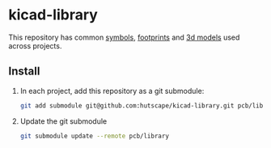 # kicad-library

This repository has common [symbols](symbols), [footprints](footprints) and [3d models](3d_models) used across projects.

## Install

1. In each project, add this repository as a git submodule:

    ```sh
    git add submodule git@github.com:hutscape/kicad-library.git pcb/library
    ```
1. Update the git submodule

    ```sh
    git submodule update --remote pcb/library
    ```
